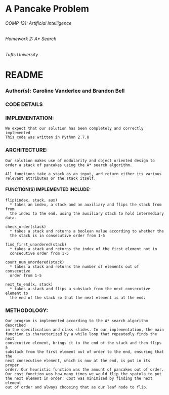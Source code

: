 # A Pancake Problem
###### COMP 131: Artificial Intelligence
###### Homework 2: A* Search
###### Tufts University

# README

### Author(s): Caroline Vanderlee and Brandon Bell

### CODE DETAILS

  ### IMPLEMENTATION:
    We expect that our solution has been completely and correctly implemented
    This code was written in Python 2.7.8

  ### ARCHITECTURE:
    Our solution makes use of modularity and object oriented design to
    order a stack of pancakes using the A* search algorithm.

    All functions take a stack as an input, and return either its various
    relevant attributes or the stack itself.

  #### FUNCTION(S) IMPLEMENTED INCLUDE:

    flip(index, stack, aux)
      * takes an index, a stack and an auxiliary and flips the stack from from
      the index to the end, using the auxiliary stack to hold intermediary data.

    check_order(stack)
      * takes a stack and returns a boolean value according to whether the
      the stack is in consecutive order from 1-5

    find_first_unordered(stack)
      * takes a stack and returns the index of the first element not in
      consecutive order from 1-5

    count_num_unordered(stack)
      * takes a stack and returns the number of elements out of consecutive
      order from 1-5

    next_to_end(x, stack)
      * takes a stack and flips a substack from the next consecutive element to
      the end of the stack so that the next element is at the end.

  ### METHODOLOGY:
    Our program is implemented according to the A* search algorithm described
    in the specification and class slides. In our implementation, the main
    function is characterized by a while loop that repeatedly finds the next
    consecutive element, brings it to the end of the stack and then flips a
    substack from the first element out of order to the end, ensuring that the
    next consecutive element, which is now at the end, is put in its proper
    order. Our heuristic function was the amount of pancakes out of order.
    Our cost function was how many times we would flip the spatula to put
    the next element in order. Cost was minimized by finding the next element
    out of order and always choosing that as our leaf node to flip.
